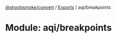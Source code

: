 [@shootismoke/convert](../README.md) / [Exports](../modules.md) / aqi/breakpoints

# Module: aqi/breakpoints
